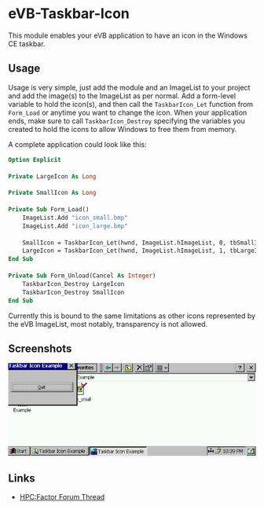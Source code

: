 # eVB-Taskbar-Icon

This module enables your eVB application to have an icon in the Windows CE taskbar.

## Usage

Usage is very simple, just add the module and an ImageList to your project and add the image(s) to the ImageList as per normal. Add a form-level variable to hold the icon(s), and then call the `TaskbarIcon_Let` function from `Form_Load` or anytime you want to change the icon. When your application ends, make sure to call `TaskbarIcon_Destroy` specifying the variables you created to hold the icons to allow Windows to free them from memory.

A complete application could look like this:

```vb
Option Explicit

Private LargeIcon As Long

Private SmallIcon As Long

Private Sub Form_Load()
    ImageList.Add "icon_small.bmp"
    ImageList.Add "icon_large.bmp"
    
    SmallIcon = TaskbarIcon_Let(hwnd, ImageList.hImageList, 0, tbSmallIcon)
    LargeIcon = TaskbarIcon_Let(hwnd, ImageList.hImageList, 1, tbLargeIcon)
End Sub

Private Sub Form_Unload(Cancel As Integer)
    TaskbarIcon_Destroy LargeIcon
    TaskbarIcon_Destroy SmallIcon
End Sub
```

Currently this is bound to the same limitations as other icons represented by the eVB ImageList, most notably, transparency is not allowed.

## Screenshots

![Screenshot showing the example application. To demonstrate functionality, the application icon is visible in the Windows taskbar.](https://raw.githubusercontent.com/WinCEDev/eVB-Taskbar-Icon/main/Screenshots/CAPT0000.png?raw=1)

## Links

- [HPC:Factor Forum Thread](https://www.hpcfactor.com/forums/forums/thread-view.asp?tid=20857&posts=3&start=1)
